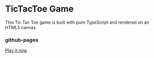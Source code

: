 # TicTacToe Game
This Tic Tac Toe game is built with pure TypeScript and rendered on an HTML5 canvas.
### github-pages
[Play it now](<https://vot-tot-voronov.github.io/tic-tac-toe/>)
